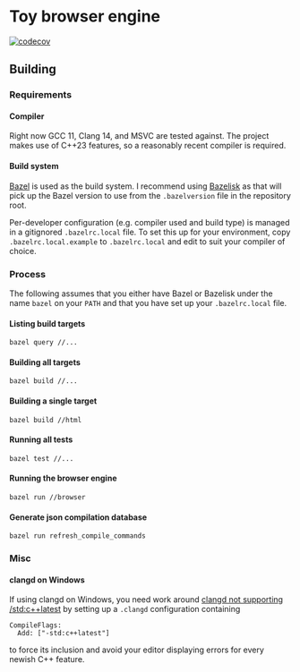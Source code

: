 # Toy browser engine

[![codecov](https://codecov.io/gh/robinlinden/hastur/branch/master/graph/badge.svg?token=1H16FDJ3ML)][codecov]

## Building

### Requirements

#### Compiler

Right now GCC 11, Clang 14, and MSVC are tested against. The project makes use
of C++23 features, so a reasonably recent compiler is required.

#### Build system

[Bazel][bazel] is used as the build system. I recommend using
[Bazelisk][bazelisk] as that will pick up the Bazel version to use from the
`.bazelversion` file in the repository root.

Per-developer configuration (e.g. compiler used and build type) is managed in
a gitignored `.bazelrc.local` file. To set this up for your environment, copy
`.bazelrc.local.example` to `.bazelrc.local` and edit to suit your compiler of
choice.

### Process

The following assumes that you either have Bazel or Bazelisk under the name
`bazel` on your `PATH` and that you have set up your `.bazelrc.local` file.

#### Listing build targets

`bazel query //...`

#### Building all targets

`bazel build //...`

#### Building a single target

`bazel build //html`

#### Running all tests

`bazel test //...`

#### Running the browser engine

`bazel run //browser`

#### Generate json compilation database

`bazel run refresh_compile_commands`

### Misc

#### clangd on Windows

If using clangd on Windows, you need work around [clangd not supporting
/std:c++latest][clangd-on-windows] by setting up a `.clangd` configuration
containing

```
CompileFlags:
  Add: ["-std:c++latest"]
```

to force its inclusion and avoid your editor displaying errors for every newish
C++ feature.

[bazel]: https://bazel.build
[bazelisk]: https://github.com/bazelbuild/bazelisk
[clangd-on-windows]: https://github.com/clangd/clangd/issues/527
[codecov]: https://codecov.io/gh/robinlinden/hastur
